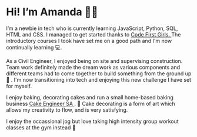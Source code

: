 # Hi! I’m Amanda 👋🏽︎

I’m a newbie in tech who is currently learning JavaScript, Python, SQL, HTML and CSS. 
I managed to get started thanks to <a href="https://codefirstgirls.com/" title="Code First Girls Website" target="_blank"> Code First Girls. </a> 
The introductory courses I took have set me on a good path and I'm now continually learning 💻︎.

As a Civil Engineer, I enjoyed being on site and supervising construction. 
Team work definitely made the dream work as various components and different teams had to come together to build something from the ground up :convenience_store: .
I'm now transitioning into tech and enjoying this new challenge I have set for myself.

I enjoy baking, decorating cakes and run a small home-based baking business <a href="https://www.instagram.com/cakeengineersa/?hl=en" title="Cake Engineer SA Instagram Page" target="_blank"> Cake Engineer SA </a>. 🍰
Cake decorating is a form of art which allows my creativity to flow, and is very satisfying.

I enjoy the occassional jog but love taking high intensity group workout classes at the gym instead :slightly_smiling_face:

